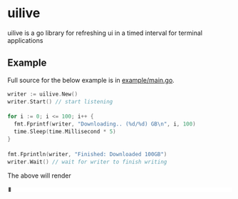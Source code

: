 # uilive

uilive is a go library for refreshing ui in a timed interval for terminal applications

## Example

Full source for the below example is in [example/main.go](example/main.go).

```go
writer := uilive.New()
writer.Start() // start listening

for i := 0; i <= 100; i++ {
  fmt.Fprintf(writer, "Downloading.. (%d/%d) GB\n", i, 100)
  time.Sleep(time.Millisecond * 5)
}

fmt.Fprintln(writer, "Finished: Downloaded 100GB")
writer.Wait() // wait for writer to finish writing
```

The above will render

![example](doc/example.gif)
